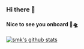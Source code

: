 ### Hi there 👋
#### Nice to see you onboard :rocket::flying_saucer:

[![smk's github stats](https://github-readme-stats.vercel.app/api?username=sarangsmk)](https://github.com/anuraghazra/github-readme-stats)

